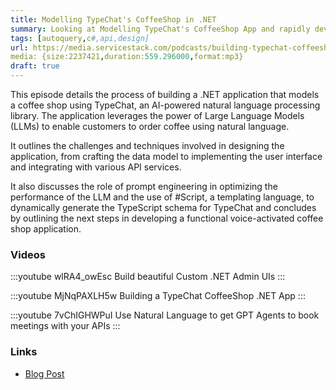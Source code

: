 ```yaml
---
title: Modelling TypeChat's CoffeeShop in .NET
summary: Looking at Modelling TypeChat's CoffeeShop App and rapidly developing it with OrmLite POCO classes and AutoQuery CRUD APIs 
tags: [autoquery,c#,api,design]
url: https://media.servicestack.com/podcasts/building-typechat-coffeeshop-modelling.mp3
media: {size:2237421,duration:559.296000,format:mp3}
draft: true
---
```


This episode details the process of building a .NET application that models a coffee shop 
using TypeChat, an AI-powered natural language processing library. The application leverages 
the power of Large Language Models (LLMs) to enable customers to order coffee using natural language. 

It outlines the challenges and techniques involved in designing the application, from crafting 
the data model to implementing the user interface and integrating with various API services. 

It also discusses the role of prompt engineering in optimizing the performance of the LLM and 
the use of #Script, a templating language, to dynamically generate the TypeScript schema for 
TypeChat and concludes by outlining the next steps in developing a functional voice-activated 
coffee shop application.

### Videos

:::youtube wlRA4_owEsc
Build beautiful Custom .NET Admin UIs
:::

:::youtube MjNqPAXLH5w
Building a TypeChat CoffeeShop .NET App
:::

:::youtube 7vChIGHWPuI
Use Natural Language to get GPT Agents to book meetings with your APIs
:::

### Links

- [Blog Post](/posts/building-typechat-coffeeshop-modelling)
